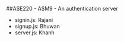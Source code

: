 ##ASE220 - ASM9 - An authentication server
- signin.js: Rajani
- signup.js: Bhuwan
- server.js: Khanh
